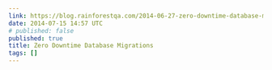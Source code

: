 ```yaml
---
link: https://blog.rainforestqa.com/2014-06-27-zero-downtime-database-migrations/
date: 2014-07-15 14:57 UTC
# published: false
published: true
title: Zero Downtime Database Migrations
tags: []
---
```



